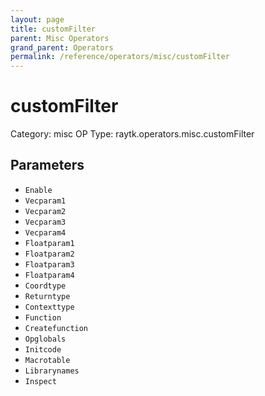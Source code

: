 ```yaml
---
layout: page
title: customFilter
parent: Misc Operators
grand_parent: Operators
permalink: /reference/operators/misc/customFilter
---
```


# customFilter

Category: misc
OP Type: raytk.operators.misc.customFilter



## Parameters

* `Enable`
* `Vecparam1`
* `Vecparam2`
* `Vecparam3`
* `Vecparam4`
* `Floatparam1`
* `Floatparam2`
* `Floatparam3`
* `Floatparam4`
* `Coordtype`
* `Returntype`
* `Contexttype`
* `Function`
* `Createfunction`
* `Opglobals`
* `Initcode`
* `Macrotable`
* `Librarynames`
* `Inspect`